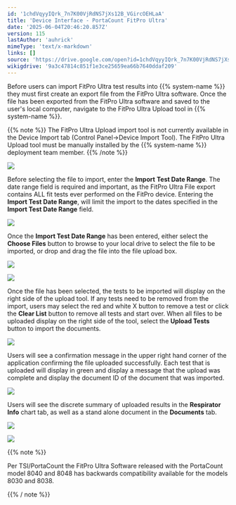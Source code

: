 ```yaml
---
id: '1chdVqyyIQrk_7n7K00VjRdNS7jXs12B_VGircOEHLaA'
title: 'Device Interface - PortaCount FitPro Ultra'
date: '2025-06-04T20:46:20.857Z'
version: 115
lastAuthor: 'auhrick'
mimeType: 'text/x-markdown'
links: []
source: 'https://drive.google.com/open?id=1chdVqyyIQrk_7n7K00VjRdNS7jXs12B_VGircOEHLaA'
wikigdrive: '9a3c47814c851f1e3ce25659ea66b7640ddaf209'
---
```

Before users can import FitPro Ultra test results into {{% system-name %}} they must first create an export file from the FitPro Ultra software. Once the file has been exported from the FitPro Ultra software and saved to the user's local computer, navigate to the FitPro Ultra Upload tool in {{% system-name %}}.

{{% note %}}
The FitPro Ultra Upload import tool is not currently available in the Device Import tab (Control Panel->Device Import Tool). The FitPro Ultra Upload tool must be manually installed by the {{% system-name %}} deployment team member.
{{% /note %}}

![](../device-interface-portacount-fitpro-ultra.assets/52a27f1b32d4da6fb3e210067cc9fbb9.png)

Before selecting the file to import, enter the **Import** **Test Date Range**. The date range field is required and important, as the FitPro Ultra File export contains ALL fit tests ever performed on the FitPro device. Entering the **Import Test Date Range**, will limit the import to the dates specified in the **Import Test Date Range** field.

![](../device-interface-portacount-fitpro-ultra.assets/8ab0892f631c75fcec791a967ecc9512.png)

Once the **Import Test Date Range** has been entered, either select the **Choose Files** button to browse to your local drive to select the file to be imported, or drop and drag the file into the file upload box.

![](../device-interface-portacount-fitpro-ultra.assets/03fefde265ae36268b2d6e462f234bd0.png)

![](../device-interface-portacount-fitpro-ultra.assets/81378dc543c94d23f0807a07cc0604e2.png)

Once the file has been selected, the tests to be imported will display on the right side of the upload tool. If any tests need to be removed from the import, users may select the red and white X button to remove a test or click the **Clear List** button to remove all tests and start over. When all files to be uploaded display on the right side of the tool, select the **Upload Tests** button to import the documents.

![](../device-interface-portacount-fitpro-ultra.assets/744c89f5ee93939eee4acdc0d4db5d15.png)

Users will see a confirmation message in the upper right hand corner of the application confirming the file uploaded successfully. Each test that is uploaded will display in green and display a message that the upload was complete and display the document ID of the document that was imported.

![](../device-interface-portacount-fitpro-ultra.assets/6e42ecae126b6db1fd2a2202ebf0b6f5.png)

Users will see the discrete summary of uploaded results in the **Respirator Info** chart tab, as well as a stand alone document in the **Documents** tab.

![](../device-interface-portacount-fitpro-ultra.assets/e228d378070095e8c3f2aea997649940.png)

![](../device-interface-portacount-fitpro-ultra.assets/89f2e59f6da3f3c2675bd6369b3e8728.png)

{{% note %}}

Per TSI/PortaCount the FitPro Ultra Software released with the PortaCount model 8040 and 8048 has backwards compatibility available for the models 8030 and 8038.

{{% / note %}}
